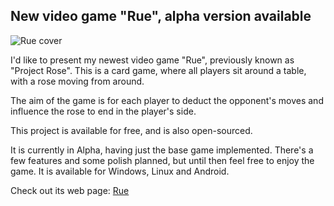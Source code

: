 ## New video game "Rue", alpha version available

![Rue cover](@ROOT@/images/games/rue/cover.png "Rue cover")

I'd like to present my newest video game "Rue", previously known as "Project Rose". This is a card game, where all players sit around a table, with a rose moving from around.

The aim of the game is for each player to deduct the opponent's moves and influence the rose to end in the player's side.

This project is available for free, and is also open-sourced.

It is currently in Alpha, having just the base game implemented. There's a few features and some polish planned, but until then feel free to enjoy the game. It is available for Windows, Linux and Android.

Check out its web page: <a class="menu" href="@ROOT@/games/rue.html">Rue</a>
